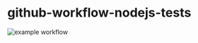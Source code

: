 # github-workflow-nodejs-tests

![example workflow](https://github.com/aws-x/github-actions-demo/actions/workflows/node.js.yml/badge.svg)

<!--Code for this [video](https://youtu.be/9KVCxMrshIk).-->
